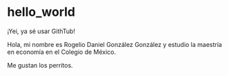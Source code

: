 # hello_world

¡Yei, ya sé usar GithTub!

Hola, mi nombre es Rogelio Daniel González González y estudio la maestría en economía en el Colegio de México.

Me gustan los perritos.
